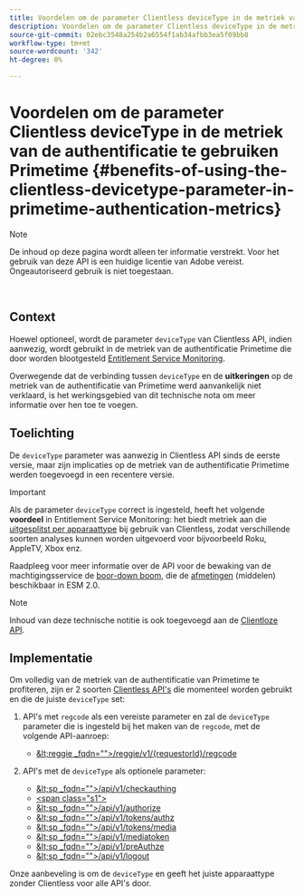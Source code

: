 ```yaml
---
title: Voordelen om de parameter Clientless deviceType in de metriek van de authentificatie te gebruiken Primetime
description: Voordelen om de parameter Clientless deviceType in de metriek van de authentificatie te gebruiken Primetime
source-git-commit: 02ebc3548a254b2a6554f1ab34afbb3ea5f09bb8
workflow-type: tm+mt
source-wordcount: '342'
ht-degree: 0%

---
```


# Voordelen om de parameter Clientless deviceType in de metriek van de authentificatie te gebruiken Primetime {#benefits-of-using-the-clientless-devicetype-parameter-in-primetime-authentication-metrics}

>[!NOTE]
>
>De inhoud op deze pagina wordt alleen ter informatie verstrekt. Voor het gebruik van deze API is een huidige licentie van Adobe vereist. Ongeautoriseerd gebruik is niet toegestaan.

</br>

## Context

Hoewel optioneel, wordt de parameter `deviceType` van Clientless API, indien aanwezig, wordt gebruikt in de metriek van de authentificatie Primetime die door worden blootgesteld [Entitlement Service Monitoring](/help/authentication/entitlement-service-monitoring-overview.md).

Overwegende dat de verbinding tussen `deviceType` en de **uitkeringen** op de metriek van de authentificatie van Primetime werd aanvankelijk niet verklaard, is het werkingsgebied van dit technische nota om meer informatie over hen toe te voegen.

## Toelichting

De `deviceType` parameter was aanwezig in Clientless API sinds de eerste versie, maar zijn implicaties op de metriek van de authentificatie Primetime werden toegevoegd in een recentere versie.



>[!IMPORTANT]
>
>Als de parameter `deviceType` correct is ingesteld, heeft het volgende **voordeel** in Entitlement Service Monitoring: het biedt metriek aan die [uitgesplitst per apparaattype](/help/authentication/entitlement-service-monitoring-overview.md#clientless_device_type) bij gebruik van Clientless, zodat verschillende soorten analyses kunnen worden uitgevoerd voor bijvoorbeeld Roku, AppleTV, Xbox enz.


Raadpleeg voor meer informatie over de API voor de bewaking van de machtigingsservice de [boor-down boom,](/help/authentication/entitlement-service-monitoring-api.md#drill-down_tree) die de [afmetingen](/help/authentication/entitlement-service-monitoring-overview.md#esm_dimensions) (middelen) beschikbaar in ESM 2.0.

>[!NOTE]
>
>Inhoud van deze technische notitie is ook toegevoegd aan de [Clientloze API](#clientless_device_type).




## Implementatie

Om volledig van de metriek van de authentificatie van Primetime te profiteren, zijn er 2 soorten [Clientless API&#39;s](#web_srvs_summary) die momenteel worden gebruikt en die de juiste `deviceType` set:

1. API&#39;s met `regcode` als een vereiste parameter en zal de `deviceType` parameter die is ingesteld bij het maken van de `regcode`, met de volgende API-aanroep:
   - [\&lt;reggie _fqdn=&quot;&quot;>/reggie/v1/{requestorId}/regcode](#reg_serv)

1. API&#39;s met de `deviceType` als optionele parameter:
   - [\&lt;sp _fqdn=&quot;&quot;>/api/v1/checkauthing](#check_authn_token)
   - [&lt;span class=&quot;s1&quot;>](#retrieve_authn_token)
   - [\&lt;sp _fqdn=&quot;&quot;>/api/v1/authorize](#init_authz)
   - [\&lt;sp _fqdn=&quot;&quot;>/api/v1/tokens/authz](#retrieve_authz_token)
   - [\&lt;sp _fqdn=&quot;&quot;>/api/v1/tokens/media](#short_media)
   - [\&lt;sp _fqdn=&quot;&quot;>/api/v1/mediatoken](#short_media)
   - [\&lt;sp _fqdn=&quot;&quot;>/api/v1/preAuthze](#PreAuthZ_Resources)
   - [\&lt;sp _fqdn=&quot;&quot;>/api/v1/logout](#init_logout)

Onze aanbeveling is om de `deviceType` en geeft het juiste apparaattype zonder Clientless voor alle API&#39;s door.
